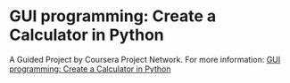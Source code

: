 # GUI programming: Create a Calculator in Python

A Guided Project by Coursera Project Network. For more information: [GUI programming: Create a Calculator in Python]


[GUI programming: Create a Calculator in Python]: https://www.coursera.org/projects/gui-programming-calculator-python